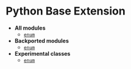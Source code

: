 # Python Base Extension

- **All modules**
  - [`enum`](enum.md)
- **Backported modules**
  - [`enum`](enum.md#backported-classes)
- **Experimental classes**
  - [`enum`](enum.md#experimental-classes)